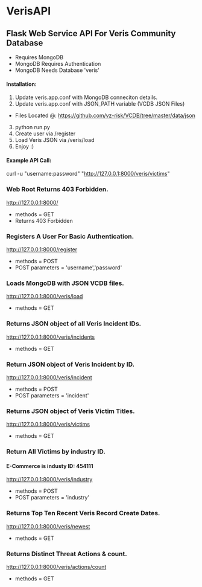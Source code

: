 # VerisAPI

## Flask Web Service API For Veris Community Database
- Requires MongoDB
- MongoDB Requires Authentication
- MongoDB Needs Database 'veris'

#### Installation:
1. Update veris.app.conf with MongoDB conneciton details.
2. Update veris.app.conf with JSON_PATH variable (VCDB JSON Files)
 - Files Located @: https://github.com/vz-risk/VCDB/tree/master/data/json
3. python run.py
4. Create user via /register
5. Load Veris JSON via /veris/load
6. Enjoy :)

#### Example API Call:

curl -u "username:password" "http://127.0.0.1:8000/veris/victims"

### Web Root Returns 403 Forbidden.
http://127.0.0.1:8000/
- methods = GET
- Returns 403 Forbidden

### Registers A User For Basic Authentication.
http://127.0.0.1:8000/register
- methods = POST
- POST parameters = 'username','password'

### Loads MongoDB with JSON VCDB files.
http://127.0.0.1:8000/veris/load
- methods = GET

### Returns JSON object of all Veris Incident IDs.
http://127.0.0.1:8000/veris/incidents
- methods = GET

### Return JSON object of Veris Incident by ID.
http://127.0.0.1:8000/veris/incident
- methods = POST
- POST parameters = 'incident'

### Returns JSON object of Veris Victim Titles.
http://127.0.0.1:8000/veris/victims
- methods = GET

### Return All Victims by industry ID.
#### E-Commerce is industy ID: 454111
http://127.0.0.1:8000/veris/industry
- methods = POST
- POST parameters = 'industry'

### Returns Top Ten Recent Veris Record Create Dates.
http://127.0.0.1:8000/veris/newest
- methods = GET

### Returns Distinct Threat Actions & count.
http://127.0.0.1:8000/veris/actions/count
- methods = GET
